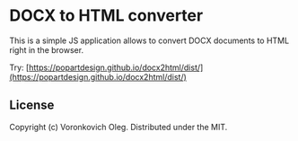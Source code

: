# DOCX to HTML converter

This is a simple JS application allows to convert DOCX documents to HTML right in the browser.

Try: [https://popartdesign.github.io/docx2html/dist/](https://popartdesign.github.io/docx2html/dist/)

## License

Copyright (c) Voronkovich Oleg. Distributed under the MIT.
